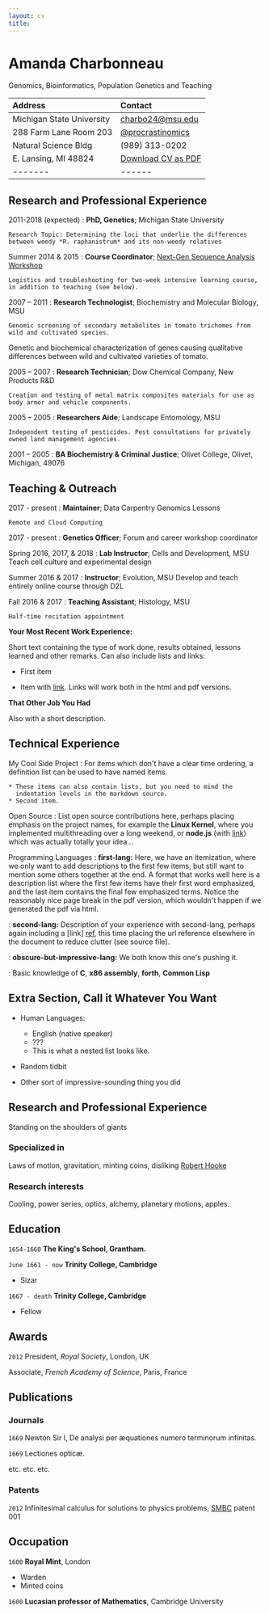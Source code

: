 ```yaml
---
layout: cv
title:
---
```

# Amanda Charbonneau
Genomics, Bioinformatics, Population Genetics and Teaching


| Address | Contact |
| :------ |:--- |
| Michigan State University    | <a href="charbo24@msu.edu">charbo24@msu.edu</a>
| 288 Farm Lane Room 203       |   <a href="https://twitter.com/procrastinomics">@procrastinomics</a>
| Natural Science Bldg         |    (989) 313-0202
| E. Lansing, MI 48824         |  [Download CV as PDF](../AC_web_2017.pdf)
|-------|------|

Research and Professional Experience
---------

2011-2018 (expected)
:   **PhD, Genetics**; Michigan State University

    Research Topic: Determining the loci that underlie the differences between weedy *R. raphanistrum* and its non-weedy relatives

Summer 2014 & 2015
:   **Course Coordinator**; <a href="http://angus.readthedocs.io/en/2016/"> Next-Gen Sequence Analysis Workshop</a>

    Logistics and troubleshooting for two-week intensive learning course, in addition to teaching (see below).

2007 – 2011
:   **Research Technologist**; Biochemistry and Molecular Biology, MSU

    Genomic screening of secondary metabolites in tomato trichomes from wild and cultivated species.
Genetic and biochemical characterization of genes causing qualitative differences between wild and cultivated varieties of tomato.

2005 – 2007
:   **Research Technician**; Dow Chemical Company, New Products R&D

    Creation and testing of metal matrix composites materials for use as body armor and vehicle components.

2005 – 2005
:   **Researchers Aide**; Landscape Entomology, MSU

    Independent testing of pesticides. Pest consultations for privately owned land management agencies.

2001 – 2005
:   **BA Biochemistry & Criminal Justice**; Olivet College, Olivet, Michigan, 49076



Teaching & Outreach
----------

2017 - present
:   **Maintainer**; Data Carpentry Genomics Lessons

    Remote and Cloud Computing

2017 - present
:   **Genetics Officer**; Forum and career workshop coordinator

Spring 2016, 2017, & 2018
:   **Lab Instructor**;  Cells and Development, MSU
    Teach cell culture and experimental design

Summer 2016 & 2017
:   **Instructor**; Evolution, MSU
    Develop and teach entirely online course through D2L

Fall 2016 & 2017
:   **Teaching Assistant**; Histology, MSU

    Half-time recitation appointment


**Your Most Recent Work Experience:**

Short text containing the type of work done, results obtained,
lessons learned and other remarks. Can also include lists and
links:

* First item

* Item with [link](http://www.example.com). Links will work both in
  the html and pdf versions.

**That Other Job You Had**

Also with a short description.

Technical Experience
--------------------

My Cool Side Project
:   For items which don't have a clear time ordering, a definition
    list can be used to have named items.

    * These items can also contain lists, but you need to mind the
      indentation levels in the markdown source.
    * Second item.

Open Source
:   List open source contributions here, perhaps placing emphasis on
    the project names, for example the **Linux Kernel**, where you
    implemented multithreading over a long weekend, or **node.js**
    (with [link](http://nodejs.org)) which was actually totally
    your idea...

Programming Languages
:   **first-lang:** Here, we have an itemization, where we only want
    to add descriptions to the first few items, but still want to
    mention some others together at the end. A format that works well
    here is a description list where the first few items have their
    first word emphasized, and the last item contains the final few
    emphasized terms. Notice the reasonably nice page break in the pdf
    version, which wouldn't happen if we generated the pdf via html.

:   **second-lang:** Description of your experience with second-lang,
    perhaps again including a [link] [ref], this time placing the url
    reference elsewhere in the document to reduce clutter (see source
    file).

:   **obscure-but-impressive-lang:** We both know this one's pushing
    it.

:   Basic knowledge of **C**, **x86 assembly**, **forth**, **Common Lisp**

[ref]: https://github.com/githubuser/superlongprojectname

Extra Section, Call it Whatever You Want
----------------------------------------

* Human Languages:

     * English (native speaker)
     * ???
     * This is what a nested list looks like.

* Random tidbit

* Other sort of impressive-sounding thing you did

## Research and Professional Experience

Standing on the shoulders of giants

### Specialized in

Laws of motion, gravitation, minting coins, disliking [Robert Hooke](http://en.wikipedia.org/wiki/Robert_Hooke)


### Research interests

Cooling, power series, optics, alchemy, planetary motions, apples.


## Education

`1654-1660`
__The King's School, Grantham.__

`June 1661 - now`
__Trinity College, Cambridge__

- Sizar

`1667 - death`
__Trinity College, Cambridge__

- Fellow



## Awards

`2012`
President, *Royal Society*, London, UK

Associate, *French Academy of Science*, Paris, France



## Publications

<!-- A list is also available [online](http://scholar.google.co.uk/citations?user=LTOTl0YAAAAJ) -->

### Journals

`1669`
Newton Sir I, De analysi per æquationes numero terminorum infinitas.

`1669`
Lectiones opticæ.

etc. etc. etc.

### Patents

`2012`
Infinitesimal calculus for solutions to physics problems, [SMBC](http://www.techdirt.com/articles/20121011/09312820678/if-patents-had-been-around-time-newton.shtml) patent 001


## Occupation

`1600`
__Royal Mint__, London

- Warden
- Minted coins

`1600`
__Lucasian professor of Mathematics__, Cambridge University



<!-- ### Footer

Last updated: May 2013 -->
